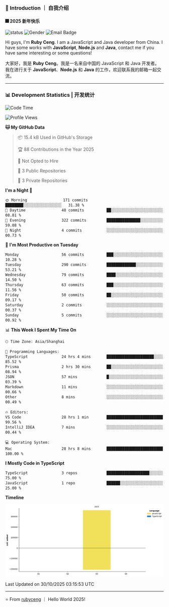 ### 👋 Introduction ｜ 自我介绍

#### 🎆 2025 新年快乐

![status](https://img.shields.io/badge/status-up-brightgreen)  ![Gender](https://img.shields.io/badge/gender-%F0%9F%A4%B5-lightgrey)  ![Email Badge](https://img.shields.io/badge/Email-rubyceng0326@gmail.com-blue?style=flat-square&logo=gmail&logoColor=white)

Hi guys, I'm **Ruby Ceng**. I am a JavaScript and Java developer from China.
I have some works with **JavaScript**, **Node.js** and **Java**, contact me if you have same interesting or some questions!

大家好，我是 **Ruby Ceng**。我是一名来自中国的 JavaScript 和 Java 开发者。
我在进行关于 **JavaScript**、**Node.js** 和 **Java** 的工作，欢迎联系我的邮箱一起交流。

---

### 📊 Development Statistics | 开发统计

<!--START_SECTION:waka-->
![Code Time](http://img.shields.io/badge/Code%20Time-586%20hrs%2050%20mins-blue)

![Profile Views](http://img.shields.io/badge/Profile%20Views-0-blue)

**🐱 My GitHub Data** 

> 📦 15.4 kB Used in GitHub's Storage 
 > 
> 🏆 88 Contributions in the Year 2025
 > 
> 🚫 Not Opted to Hire
 > 
> 📜 3 Public Repositories 
 > 
> 🔑 3 Private Repositories 
 > 
**I'm a Night 🦉** 

```text
🌞 Morning                171 commits         ████████░░░░░░░░░░░░░░░░░   31.38 % 
🌆 Daytime                48 commits          ██░░░░░░░░░░░░░░░░░░░░░░░   08.81 % 
🌃 Evening                322 commits         ███████████████░░░░░░░░░░   59.08 % 
🌙 Night                  4 commits           ░░░░░░░░░░░░░░░░░░░░░░░░░   00.73 % 
```
📅 **I'm Most Productive on Tuesday** 

```text
Monday                   56 commits          ███░░░░░░░░░░░░░░░░░░░░░░   10.28 % 
Tuesday                  290 commits         █████████████░░░░░░░░░░░░   53.21 % 
Wednesday                79 commits          ████░░░░░░░░░░░░░░░░░░░░░   14.50 % 
Thursday                 63 commits          ███░░░░░░░░░░░░░░░░░░░░░░   11.56 % 
Friday                   50 commits          ██░░░░░░░░░░░░░░░░░░░░░░░   09.17 % 
Saturday                 2 commits           ░░░░░░░░░░░░░░░░░░░░░░░░░   00.37 % 
Sunday                   5 commits           ░░░░░░░░░░░░░░░░░░░░░░░░░   00.92 % 
```


📊 **This Week I Spent My Time On** 

```text
🕑︎ Time Zone: Asia/Shanghai

💬 Programming Languages: 
TypeScript               24 hrs 4 mins       █████████████████████░░░░   85.52 % 
Prisma                   2 hrs 30 mins       ██░░░░░░░░░░░░░░░░░░░░░░░   08.94 % 
JSON                     57 mins             █░░░░░░░░░░░░░░░░░░░░░░░░   03.39 % 
Markdown                 11 mins             ░░░░░░░░░░░░░░░░░░░░░░░░░   00.66 % 
Other                    8 mins              ░░░░░░░░░░░░░░░░░░░░░░░░░   00.49 % 

🔥 Editors: 
VS Code                  28 hrs 1 min        █████████████████████████   99.56 % 
IntelliJ IDEA            7 mins              ░░░░░░░░░░░░░░░░░░░░░░░░░   00.44 % 

💻 Operating System: 
Mac                      28 hrs 8 mins       █████████████████████████   100.00 % 
```

**I Mostly Code in TypeScript** 

```text
TypeScript               3 repos             ███████████████████░░░░░░   75.00 % 
JavaScript               1 repo              ██████░░░░░░░░░░░░░░░░░░░   25.00 % 
```



**Timeline**

![Lines of Code chart](https://raw.githubusercontent.com/rubyceng/rubyceng/main/assets/bar_graph.png)


 Last Updated on 30/10/2025 03:15:53 UTC
<!--END_SECTION:waka-->

---

⭐️ From [rubyceng](https://github.com/rubyceng) ｜ Hello World 2025!
